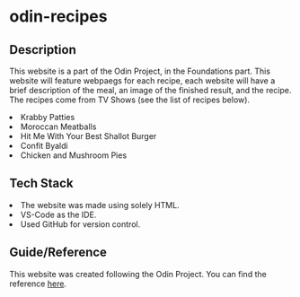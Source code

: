 # odin-recipes

## Description
This website is a part of the Odin Project, in the Foundations part. This website will feature webpaegs for each recipe, each website will have a brief description of the meal, an image of the finished result, and the recipe. The recipes come from TV Shows (see the list of recipes below).
<li>Krabby Patties</li>
<li>Moroccan Meatballs</li>
<li>Hit Me With Your Best Shallot Burger</li>
<li>Confit Byaldi</li>
<li>Chicken and Mushroom Pies</li>

## Tech Stack
<li>The website was made using solely HTML.</li>
<li>VS-Code as the IDE.</li>
<li>Used GitHub for version control.</li>

## Guide/Reference
This website was created following the Odin Project.
You can find the reference [here](https://www.theodinproject.com/lessons/foundations-recipes).